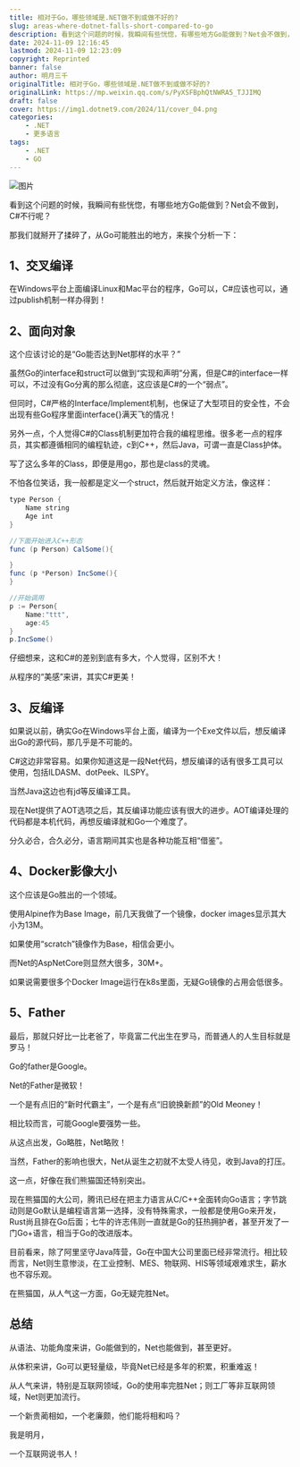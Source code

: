 ```yaml
---
title: 相对于Go，哪些领域是.NET做不到或做不好的?
slug: areas-where-dotnet-falls-short-compared-to-go
description: 看到这个问题的时候，我瞬间有些恍惚，有哪些地方Go能做到？Net会不做到，C#不行呢？
date: 2024-11-09 12:16:45
lastmod: 2024-11-09 12:23:09
copyright: Reprinted
banner: false
author: 明月三千
originalTitle: 相对于Go，哪些领域是.NET做不到或做不好的?
originalLink: https://mp.weixin.qq.com/s/PyXSFBphQtNWRA5_TJJIMQ
draft: false
cover: https://img1.dotnet9.com/2024/11/cover_04.png
categories: 
    - .NET
    - 更多语言
tags: 
    - .NET
    - GO
---
```


![图片](https://img1.dotnet9.com/2024/11/cover_04.png)

看到这个问题的时候，我瞬间有些恍惚，有哪些地方Go能做到？Net会不做到，C#不行呢？

那我们就掰开了揉碎了，从Go可能胜出的地方，来挨个分析一下：

## 1、交叉编译

在Windows平台上面编译Linux和Mac平台的程序，Go可以，C#应该也可以，通过publish机制一样办得到！

## 2、面向对象

这个应该讨论的是“Go能否达到Net那样的水平？”

虽然Go的interface和struct可以做到“实现和声明”分离，但是C#的interface一样可以，不过没有Go分离的那么彻底，这应该是C#的一个“弱点”。

但同时，C#严格的Interface/Implement机制，也保证了大型项目的安全性，不会出现有些Go程序里面interface{}满天飞的情况！

另外一点，个人觉得C#的Class机制更加符合我的编程思维。很多老一点的程序员，其实都遵循相同的编程轨迹，c到C++，然后Java，可谓一直是Class护体。

写了这么多年的Class，即便是用go，那也是class的灵魂。

不怕各位笑话，我一般都是定义一个struct，然后就开始定义方法，像这样：

```csharp
type Person {   
	Name string   
	Age int 
}  

//下面开始进入C++形态  
func (p Person) CalSome(){

}
func (p *Person) IncSome(){
}  

//开始调用  
p := Person{    
	Name:"ttt",    
	age:45    
}
p.IncSome()
```

仔细想来，这和C#的差别到底有多大，个人觉得，区别不大！

从程序的“美感”来讲，其实C#更美！

## 3、反编译

如果说以前，确实Go在Windows平台上面，编译为一个Exe文件以后，想反编译出Go的源代码，那几乎是不可能的。

C#这边非常容易。如果你知道这是一段Net代码，想反编译的话有很多工具可以使用，包括ILDASM、dotPeek、ILSPY。

当然Java这边也有jd等反编译工具。

现在Net提供了AOT选项之后，其反编译功能应该有很大的进步。AOT编译处理的代码都是本机代码，再想反编译就和Go一个难度了。

分久必合，合久必分，语言期间其实也是各种功能互相“借鉴”。

## 4、Docker影像大小

这个应该是Go胜出的一个领域。

使用Alpine作为Base Image，前几天我做了一个镜像，docker images显示其大小为13M。

如果使用“scratch”镜像作为Base，相信会更小。

而Net的AspNetCore则显然大很多，30M+。

如果说需要很多个Docker Image运行在k8s里面，无疑Go镜像的占用会低很多。

## 5、Father

最后，那就只好比一比老爸了，毕竟富二代出生在罗马，而普通人的人生目标就是罗马！

Go的father是Google。

Net的Father是微软！

一个是有点旧的“新时代霸主”，一个是有点“旧貌换新颜”的Old Meoney！

相比较而言，可能Google要强势一些。

从这点出发，Go略胜，Net略败！

当然，Father的影响也很大，Net从诞生之初就不太受人待见，收到Java的打压。

这一点，好像在我们熊猫国还特别突出。

现在熊猫国的大公司，腾讯已经在把主力语言从C/C++全面转向Go语言；字节跳动则是Go默认是编程语言第一选择，没有特殊需求，一般都是使用Go来开发，Rust尚且排在Go后面；七牛的许志伟则一直就是Go的狂热拥护者，甚至开发了一门Go+语言，相当于Go的改进版本。

目前看来，除了阿里坚守Java阵营，Go在中国大公司里面已经非常流行。相比较而言，Net则生意惨淡，在工业控制、MES、物联网、HIS等领域艰难求生，薪水也不容乐观。

在熊猫国，从人气这一方面，Go无疑完胜Net。

## 总结

从语法、功能角度来讲，Go能做到的，Net也能做到，甚至更好。

从体积来讲，Go可以更轻量级，毕竟Net已经是多年的积累，积重难返！

从人气来讲，特别是互联网领域，Go的使用率完胜Net；则工厂等非互联网领域，Net则更加流行。

一个新贵蔺相如，一个老廉颇，他们能将相和吗？

我是明月，

一个互联网说书人！
